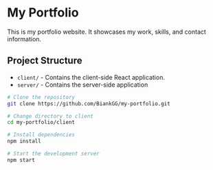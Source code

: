 # My Portfolio

This is my portfolio website. It showcases my work, skills, and contact information.

## Project Structure

- `client/` - Contains the client-side React application.
- `server/` - Contains the server-side application 


```bash
# Clone the repository
git clone https://github.com/BiankGG/my-portfolio.git

# Change directory to client
cd my-portfolio/client

# Install dependencies
npm install

# Start the development server
npm start
